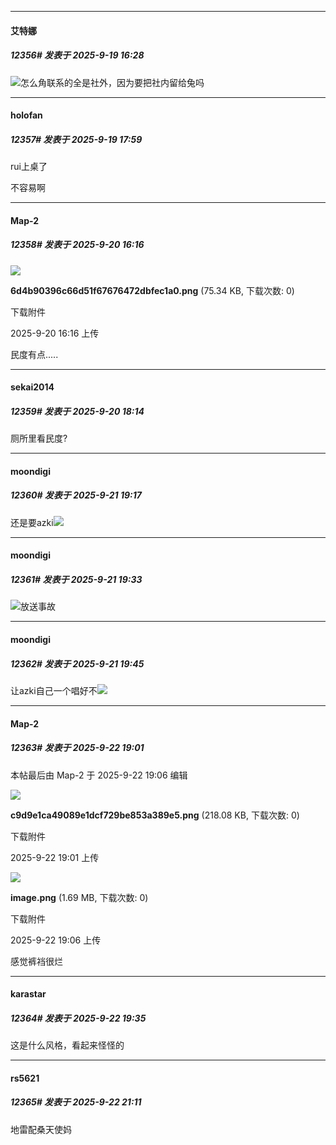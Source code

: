 ﻿
*****

####  艾特娜  
##### 12356#       发表于 2025-9-19 16:28

<img src="https://static.stage1st.com/image/smiley/face2017/037.png" referrerpolicy="no-referrer">怎么角联系的全是社外，因为要把社内留给兔吗

*****

####  holofan  
##### 12357#       发表于 2025-9-19 17:59

rui上桌了

不容易啊

*****

####  Map-2  
##### 12358#       发表于 2025-9-20 16:16

<img src="https://img.stage1st.com/forum/202509/20/161617s7zguvv8op2o6k8g.png" referrerpolicy="no-referrer">

<strong>6d4b90396c66d51f67676472dbfec1a0.png</strong> (75.34 KB, 下载次数: 0)

下载附件

2025-9-20 16:16 上传

民度有点.....

*****

####  sekai2014  
##### 12359#       发表于 2025-9-20 18:14

厕所里看民度?

*****

####  moondigi  
##### 12360#       发表于 2025-9-21 19:17

还是要azki<img src="https://static.stage1st.com/image/smiley/face2017/072.png" referrerpolicy="no-referrer">


*****

####  moondigi  
##### 12361#       发表于 2025-9-21 19:33

<img src="https://static.stage1st.com/image/smiley/face2017/004.gif" referrerpolicy="no-referrer">放送事故

*****

####  moondigi  
##### 12362#       发表于 2025-9-21 19:45

让azki自己一个唱好不<img src="https://static.stage1st.com/image/smiley/face2017/004.gif" referrerpolicy="no-referrer">

*****

####  Map-2  
##### 12363#       发表于 2025-9-22 19:01

 本帖最后由 Map-2 于 2025-9-22 19:06 编辑 

<img src="https://img.stage1st.com/forum/202509/22/190149o5htkq2w7w25t7dw.png" referrerpolicy="no-referrer">

<strong>c9d9e1ca49089e1dcf729be853a389e5.png</strong> (218.08 KB, 下载次数: 0)

下载附件

2025-9-22 19:01 上传

<img src="https://img.stage1st.com/forum/202509/22/190624p5ocoholkqo1kkyg.png" referrerpolicy="no-referrer">

<strong>image.png</strong> (1.69 MB, 下载次数: 0)

下载附件

2025-9-22 19:06 上传

感觉裤裆很烂

*****

####  karastar  
##### 12364#       发表于 2025-9-22 19:35

这是什么风格，看起来怪怪的

*****

####  rs5621  
##### 12365#       发表于 2025-9-22 21:11

地雷配桑天使妈

